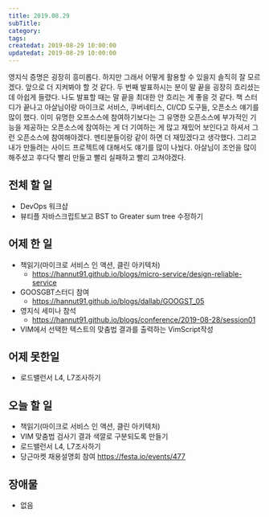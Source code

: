 ```yaml
---
title: 2019.08.29
subTitle: 
category: 
tags: 
createdat: 2019-08-29 10:00:00
updatedat: 2019-08-29 10:00:00
---
```


영지식 증명은 굉장히 흥미롭다. 하지만 그래서 어떻게 활용할 수 있을지 솔직히 잘
모르겠다. 앞으로 더 지켜봐야 할 것 같다. 두 번째 발표하시는 분이 말 끝을 굉장히
흐리셨는데 아쉽게 들렸다. 나도 발표할 때는 말 끝을 최대한 안 흐리는 게 좋을 것 
같다. 책 스터디가 끝나고 아살님이랑 마이크로 서비스, 쿠버네티스, CI/CD 도구들, 
오픈소스 얘기를 많이 했다. 이미 유명한 오프소스에 참여하기보다는 그 유명한
오픈소스에 부가적인 기능을 제공하는 오픈소스에 참여하는 게 더 기여하는 게 많고
재밌어 보인다고 하셔서 그런 오픈소스에 참여해야겠다. 멘티분들이랑 같이 하면 더
재밌겠다고 생각했다. 그리고 내가 만들려는 사이드 프로젝트에 대해서도 얘기를
많이 나눴다. 아살님이 조언을 많이 해주셨고 후다닥 빨리 만들고 빨리 실패하고
빨리 고쳐야겠다.

## 전체 할 일

* DevOps 워크샵
* 뷰티플 자바스크립트보고 BST to Greater sum tree 수정하기

## 어제 한 일

* 책읽기(마이크로 서비스 인 액션, 클린 아키텍처)
  * <https://hannut91.github.io/blogs/micro-service/design-reliable-service>
* GOOSGBT스터디 참여
  * <https://hannut91.github.io/blogs/dallab/GOOGST_05>
* 영지식 세미나 참석
  * <https://hannut91.github.io/blogs/conference/2019-08-28/session01>
* VIM에서 선택한 텍스트의 맞춤법 결과를 출력하는 VimScript작성

## 어제 못한일

* 로드밸런서 L4, L7조사하기

## 오늘 할 일

* 책읽기(마이크로 서비스 인 액션, 클린 아키텍처)
* VIM 맞춤법 검사기 결과 색깔로 구분되도록 만들기
* 로드밸런서 L4, L7조사하기
* 당근마켓 채용설명회 참여 https://festa.io/events/477

## 장애물

* 없음
